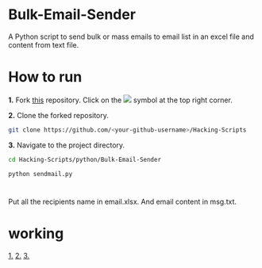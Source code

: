 # Bulk-Email-Sender

A Python script to send bulk or mass emails to email list in an excel file and content from text file.

# How to run
**1.** Fork [this](https://github.com/Tejas1510/Hacking-Scripts/) repository.
Click on the <a href="https://github.com/Tejas1510/Hacking-Scripts/"><img src="https://img.icons8.com/ios/24/000000/code-fork.png"></a> symbol at the top right corner.

**2.** Clone the forked repository.

```bash
git clone https://github.com/<your-github-username>/Hacking-Scripts
```
**3.** Navigate to the project directory.

```bash
cd Hacking-Scripts/python/Bulk-Email-Sender
```
```bash
python sendmail.py
```
# 
  Put all the recipients name in email.xlsx.
  And email content in msg.txt.
# working
[1.](https://github.com/pritamp17/Email-sender/blob/main/examples/1.png?raw=true)
[2.](https://github.com/pritamp17/Email-sender/blob/main/examples/res-1.png?raw=true)
[3.](https://github.com/pritamp17/Email-sender/blob/main/examples/res-2.png?raw=true)

